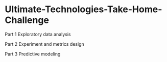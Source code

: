 # Ultimate-Technologies-Take-Home-Challenge

Part    1         Exploratory    data    analysis 

Part    2         Experiment    and    metrics    design 

Part    3         Predictive     modeling
